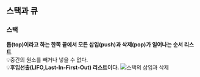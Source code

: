 ## 스택과 큐
### 스택
**톱(top)이라고 하는 한쪽 끝에서 모든 삽입(push)과 삭제(pop)가 일어나는 순서 리스트**  
💡중간의 원소를 빼거나 넣을 수 없다.  
💡**후입선출(LIFO,Last-In-First-Out) 리스트이다.**
![스택의 삽입과 삭제](https://github.com/euichanhwang/CS_study/blob/main/img/%EC%8A%A4%ED%83%9D%EC%9D%98%20%EC%82%BD%EC%9E%85%EA%B3%BC%20%EC%82%AD%EC%A0%9C.png)  

